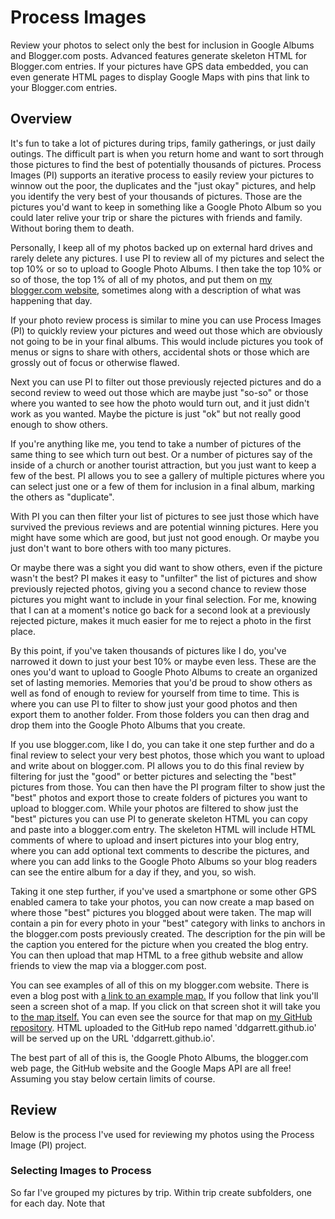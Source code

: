 # Process Images


Review your photos to select only the best for inclusion in Google Albums and Blogger.com posts. Advanced features generate skeleton HTML for Blogger.com entries. If your pictures have GPS data embedded, you can even generate HTML pages to display Google Maps with pins that link to your Blogger.com entries.


## Overview


It's fun to take a lot of pictures during trips, family gatherings, or just daily outings. The difficult part is when you return home and want to sort through those pictures to find the best of potentially thousands of pictures. Process Images (PI) supports an iterative process to easily review your pictures to winnow out the poor, the duplicates and the "just okay" pictures, and help you identify the very best of your thousands of pictures. Those are the pictures you'd want to keep in something like a Google Photo Album so you could later relive your trip or share the pictures with friends and family. Without boring them to death.


Personally, I keep all of my photos backed up on external hard drives and rarely delete any pictures. I  use PI to review all of my pictures and select the top 10% or so to upload to Google Photo Albums. I then take the top 10% or so of those, the top 1% of all of my photos, and put them on <a href="https://www.garrettblog.com">my blogger.com website,</a> sometimes along with a description of what was happening that day.


If your photo review process is similar to mine you can use Process Images (PI) to quickly review your pictures and weed out those which are obviously not going to be in your final albums. This would include pictures you took of menus or signs to share with others, accidental shots or those which are grossly out of focus or otherwise flawed.


Next you can use PI to filter out those previously rejected pictures and do a second review to weed out those which are maybe just "so-so" or those where you wanted to see how the photo would turn out, and it just didn't work as you wanted. Maybe the picture is just "ok" but not really good enough to show others.


If you're anything like me, you tend to take a number of pictures of the same thing to see which turn out best. Or a number of pictures say of the inside of a church or another tourist attraction, but you just want to keep a few of the best. PI allows you to see a gallery of multiple pictures where you can select just one or a few of them for inclusion in a final album, marking the others as "duplicate".


With PI you can then filter your list of pictures to see just those which have survived the previous reviews and are potential winning pictures. Here you might have some which are good, but just not good enough. Or maybe you just don't want to bore others with too many pictures.


Or maybe there was a sight you did want to show others, even if the picture wasn't the best? PI makes it easy to "unfilter" the list of pictures and show previously rejected photos, giving you a second chance to review those pictures you might want to include in your final selection. For me, knowing that I can at a moment's notice go back for a second look at a previously rejected picture, makes it much easier for me to reject a photo in the first place.


By this point, if you've taken thousands of pictures like I do, you've narrowed it down to just your best 10% or maybe even less. These are the ones you'd want to upload to Google Photo Albums to create an organized set of lasting memories. Memories that you'd be proud to show others as well as fond of enough to review for yourself from time to time. This is where you can use PI to filter to show just your good photos and then export them to another folder. From those folders you can then drag and drop them into the Google Photo Albums that you create.


If you use blogger.com, like I do, you can take it one step further and do a final review to select your very best photos, those which you want to upload and write about on blogger.com. PI allows you to do this final review by filtering for just the "good" or better pictures and selecting the "best" pictures from those. You can then have the PI program filter to show just the "best" photos and export those to create folders of pictures you want to upload to blogger.com. While your photos are filtered to show just the "best" pictures you can use PI to generate skeleton HTML you can copy and paste into a blogger.com entry. The skeleton HTML will include HTML comments of where to upload and insert pictures into your blog entry, where you can add optional text comments to describe the pictures, and where you can add links to the Google Photo Albums so your blog readers can see the entire album for a day if they, and you, so wish.


Taking it one step further, if you've used a smartphone or some other GPS enabled camera to take your photos, you can now create a map based on where those "best" pictures you blogged about were taken. The map will contain a pin for every photo in your "best" category with links to anchors in the blogger.com posts previously created. The description for the pin will be the caption you entered for the picture when you created the blog entry. You can then upload that map HTML to a free github website and allow friends to view the map via a blogger.com post.


You can see examples of all of this on my blogger.com website. There is even a blog post with <a href="https://www.garrettblog.com/2023/05/back-home-from-japan.html">a link to an example map.</a> If you follow that link you'll seen a screen shot of a map. If you click on that screen shot it will take you to <a href="https://ddgarrett.github.io/2023-04_japan_trip.html">the map itself.</a> You can even see the source for that map on <a href="https://github.com/ddgarrett/ddgarrett.github.io">my GitHub repository</a>. HTML uploaded to the GitHub repo named 'ddgarrett.github.io' will be served up on the URL 'ddgarrett.github.io'.


The best part of all of this is, the Google Photo Albums, the blogger.com web page, the GitHub website and the Google Maps API are all free! Assuming you stay below certain limits of course.

## Review

Below is the process I've used for reviewing my photos using the Process Image (PI) project. 

### Selecting Images to Process

So far I've grouped my pictures by trip. Within trip create subfolders, one for each day. Note that 



